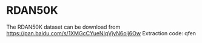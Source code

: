 # RDAN50K
The RDAN50K dataset can be download from https://pan.baidu.com/s/1XMGcCYueNIqVjyN6oij6Ow Extraction code: qfen 
